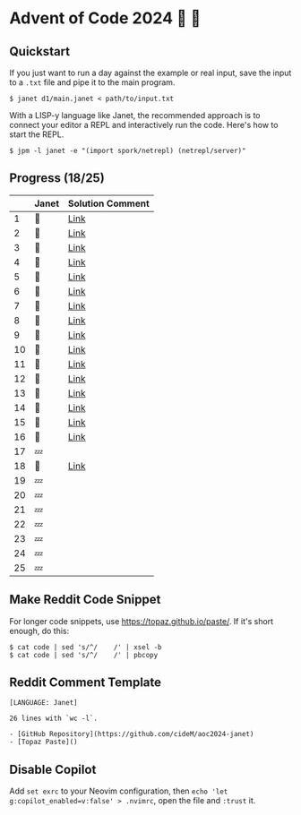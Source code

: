 # Advent of Code 2024 :santa: :christmas_tree:

## Quickstart

If you just want to run a day against the example or real input, save the input to a `.txt` file and pipe it to the main program.

```shell
$ janet d1/main.janet < path/to/input.txt
```

With a LISP-y language like Janet, the recommended approach is to connect your editor a REPL and interactively run the code. Here's how to start the REPL.

```shell
$ jpm -l janet -e "(import spork/netrepl) (netrepl/server)"
```

## Progress (18/25)

|     | Janet  | Solution Comment                                                               |
| --- | ------ | ------------------------------------------------------------------------------ |
| 1   | :bell: | [Link](https://www.reddit.com/r/adventofcode/comments/1h3vp6n/comment/lzv4qlv) |
| 2   | :bell: | [Link](https://www.reddit.com/r/adventofcode/comments/1h4ncyr/comment/m041ne0) |
| 3   | :bell: | [Link](https://www.reddit.com/r/adventofcode/comments/1h5frsp/comment/m06empm) |
| 4   | :bell: | [Link](https://www.reddit.com/r/adventofcode/comments/1h689qf/comment/m0ctka8) |
| 5   | :bell: | [Link](https://www.reddit.com/r/adventofcode/comments/1h71eyz/comment/m0p2ml5) |
| 6   | :bell: | [Link](https://www.reddit.com/r/adventofcode/comments/1h7tovg/comment/m0rpud7) |
| 7   | :bell: | [Link](https://www.reddit.com/r/adventofcode/comments/1h8l3z5/comment/m0uswaj) |
| 8   | :bell: | [Link](https://www.reddit.com/r/adventofcode/comments/1h9bdmp/comment/m135mk9) |
| 9   | :bell: | [Link](https://www.reddit.com/r/adventofcode/comments/1ha27bo/comment/m19d3xc) |
| 10  | :bell: | [Link](https://www.reddit.com/r/adventofcode/comments/1hau6hl/comment/m1cgexv) |
| 11  | :bell: | [Link](https://www.reddit.com/r/adventofcode/comments/1hbm0al/comment/m1i5n8s) |
| 12  | :bell: | [Link](https://www.reddit.com/r/adventofcode/comments/1hcdnk0/comment/m1xbgkd) |
| 13  | :bell: | [Link](https://www.reddit.com/r/adventofcode/comments/1hd4wda/comment/m1xvl16) |
| 14  | :bell: | [Link](https://www.reddit.com/r/adventofcode/comments/1hdvhvu/comment/m22rs18) |
| 15  | :bell: | [Link](https://www.reddit.com/r/adventofcode/comments/1hele8m/comment/m2nky3u) |
| 16  | :bell: | [Link](https://www.reddit.com/r/adventofcode/comments/1hfboft/comment/m2sx157) |
| 17  | :zzz:  |                                                                                |
| 18  | :bell: | [Link](https://www.reddit.com/r/adventofcode/comments/1hguacy/comment/m2w99rc) |
| 19  | :zzz:  |                                                                                |
| 20  | :zzz:  |                                                                                |
| 21  | :zzz:  |                                                                                |
| 22  | :zzz:  |                                                                                |
| 23  | :zzz:  |                                                                                |
| 24  | :zzz:  |                                                                                |
| 25  | :zzz:  |                                                                                |

## Make Reddit Code Snippet

For longer code snippets, use https://topaz.github.io/paste/. If it's short enough, do this:

```
$ cat code | sed 's/^/    /' | xsel -b
$ cat code | sed 's/^/    /' | pbcopy
```

## Reddit Comment Template

```text
[LANGUAGE: Janet]

26 lines with `wc -l`.

- [GitHub Repository](https://github.com/cideM/aoc2024-janet)
- [Topaz Paste]()
```

## Disable Copilot

Add `set exrc` to your Neovim configuration, then `echo 'let g:copilot_enabled=v:false' > .nvimrc`, open the file and `:trust` it.
